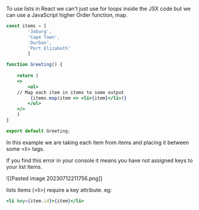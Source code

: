 To use lists in React we can't just use for loops inside the JSX code but we can use a JavaScript higher Order function, map.

```jsx
const items = [
        'Joburg',
        'Cape Town',
        'Durban',
        'Port Elizabeth'
        ]

function Greeting() {   
	
	return (
	<>
		<ul>
	// Map each item in items to some output
		 {items.map(item => <li>{item}</li>)}
		</ul>
	</>
	)
}

export default Greeting;

```

In this example we are taking each item from items and placing it between some \<li> tags.

If you find this error in your console it means you have not assigned keys to your list items.

![[Pasted image 20230712211756.png]]

lists items (\<li>) require a key attribute. 
eg:
```jsx
<li key={item.id}>{item}</li>
```


